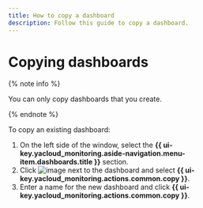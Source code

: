 ```yaml
---
title: How to copy a dashboard
description: Follow this guide to copy a dashboard.
---
```


# Copying dashboards

{% note info %}

You can only copy dashboards that you create.

{% endnote %}

To copy an existing dashboard:

1. On the left side of the window, select the **{{ ui-key.yacloud_monitoring.aside-navigation.menu-item.dashboards.title }}** section.
1. Click ![image](../../../_assets/console-icons/ellipsis.svg) next to the dashboard and select **{{ ui-key.yacloud_monitoring.actions.common.copy }}**.
1. Enter a name for the new dashboard and click **{{ ui-key.yacloud_monitoring.actions.common.copy }}**.

